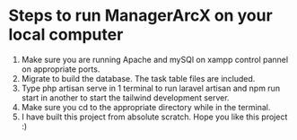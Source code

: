 # Steps to run ManagerArcX on your local computer
1. Make sure you are running Apache and mySQl on xampp control pannel on appropriate ports.
2. Migrate to build the database. The task table files are included.
3. Type php artisan serve in 1 terminal to run laravel artisan and npm run start in another to start the tailwind development server.
4. Make sure you cd to the appropriate directory while in the terminal.
5. I have built this project from absolute scratch. Hope you like this project :)
